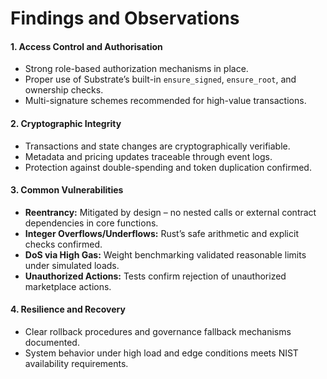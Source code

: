 # Findings and Observations

#### **1. Access Control and Authorisation**

* Strong role-based authorization mechanisms in place.
* Proper use of Substrate’s built-in `ensure_signed`, `ensure_root`, and ownership checks.
* Multi-signature schemes recommended for high-value transactions.

#### **2. Cryptographic Integrity**

* Transactions and state changes are cryptographically verifiable.
* Metadata and pricing updates traceable through event logs.
* Protection against double-spending and token duplication confirmed.

#### **3. Common Vulnerabilities**

* **Reentrancy:** Mitigated by design – no nested calls or external contract dependencies in core functions.
* **Integer Overflows/Underflows:** Rust’s safe arithmetic and explicit checks confirmed.
* **DoS via High Gas:** Weight benchmarking validated reasonable limits under simulated loads.
* **Unauthorized Actions:** Tests confirm rejection of unauthorized marketplace actions.

#### **4. Resilience and Recovery**

* Clear rollback procedures and governance fallback mechanisms documented.
* System behavior under high load and edge conditions meets NIST availability requirements.
